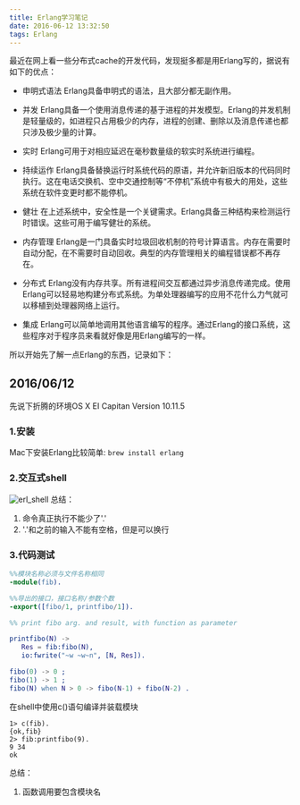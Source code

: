 ```yaml
---
title: Erlang学习笔记
date: 2016-06-12 13:32:50
tags: Erlang
---
```


最近在网上看一些分布式cache的开发代码，发现挺多都是用Erlang写的，据说有如下的优点：
- 申明式语法
   Erlang具备申明式的语法，且大部分都无副作用。

- 并发
   Erlang具备一个使用消息传递的基于进程的并发模型。Erlang的并发机制是轻量级的，如进程只占用极少的内存，进程的创建、删除以及消息传递也都只涉及极少量的计算。

- 实时
   Erlang可用于对相应延迟在毫秒数量级的软实时系统进行编程。

- 持续运作
   Erlang具备替换运行时系统代码的原语，并允许新旧版本的代码同时执行。这在电话交换机、空中交通控制等“不停机”系统中有极大的用处，这些系统在软件变更时都不能停机。

- 健壮
   在上述系统中，安全性是一个关键需求。Erlang具备三种结构来检测运行时错误。这些可用于编写健壮的系统。

- 内存管理
   Erlang是一门具备实时垃圾回收机制的符号计算语言。内存在需要时自动分配，在不需要时自动回收。典型的内存管理相关的编程错误都不再存在。

- 分布式
   Erlang没有内存共享。所有进程间交互都通过异步消息传递完成。使用Erlang可以轻易地构建分布式系统。为单处理器编写的应用不花什么力气就可以移植到处理器网络上运行。

- 集成
   Erlang可以简单地调用其他语言编写的程序。通过Erlang的接口系统，这些程序对于程序员来看就好像是用Erlang编写的一样。

所以开始先了解一点Erlang的东西，记录如下：

## 2016/06/12
先说下折腾的环境OS X EI Capitan Version 10.11.5
### 1.安装
Mac下安装Erlang比较简单: `brew install erlang` 

### 2.交互式shell
![erl_shell](https://www.evernote.com/l/AB689pLs2lRIIbh7W4r8jqO2DF3Z4gUi34gB/image.png)
总结：
1. 命令真正执行不能少了'.'
2. '.'和之前的输入不能有空格，但是可以换行

### 3.代码测试
```Erlang
%%模块名称必须与文件名称相同
-module(fib).                       

%%导出的接口，接口名称/参数个数
-export([fibo/1, printfibo/1]).

%% print fibo arg. and result, with function as parameter

printfibo(N) ->
   Res = fib:fibo(N),
   io:fwrite("~w ~w~n", [N, Res]).

fibo(0) -> 0 ;
fibo(1) -> 1 ;
fibo(N) when N > 0 -> fibo(N-1) + fibo(N-2) .
```

在shell中使用c()语句编译并装载模块
```shell
1> c(fib).
{ok,fib}
2> fib:printfibo(9).
9 34
ok
```
总结：
1. 函数调用要包含模块名

